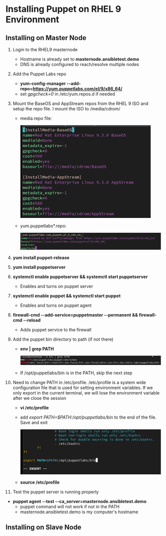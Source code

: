 # Installing Puppet on RHEL 9 Environment #

## Installing on Master Node ##

1. Login to the RHEL9 masternode
    * Hostname is already set to **masternode.ansibletest.demo**
    * DNS is already configured to reach/resolve multiple nodes

2. Add the Puppet Labs repo
    * **yum-config-manager --add-repo=https://yum.puppetlabs.com/el/9/x86_64/** 
    * set *gpgcheck=0* in /etc/yum.repos.d if needed  
3. Mount the BaseOS and AppStream repos from the RHEL 9 ISO and setup the repo file. I mount the ISO to /media/cdrom/

    * media.repo file:

        ![alt text](https://github.com/andrewumana76/Puppet_Demo/blob/main/pictures/media.repo.png)

    * yum.puppetlabs*.repo:  
  
        ![alt text](https://github.com/andrewumana76/Puppet_Demo/blob/main/pictures/yum.puppetlabs.repo.png)

5. **yum install puppet-release**
6. **yum install puppetserver**
7. **systemctl enable puppetserver && systemctl start puppetserver**
    * Enables and turns on puppet server  
8. **systemctl enable puppet && systemctl start puppet**
    * Enables and turns on puppet agent
9. **firewall-cmd --add-service=puppetmaster --permanent && firewall-cmd --reload**
    * Adds puppet service to the firewall
10. Add the puppet bin directory to path (if not there)
    * **env | grep PATH**

        ![alt text](https://github.com/andrewumana76/Puppet_Demo/blob/main/pictures/env_path.png)

    * If /opt/puppetlabs/bin is in the PATH, skip the next step
11. Need to change PATH in /etc/profile. /etc/profile is a system wide configuration file that is used for setting environment variables. If we only export in the current terminal, we will lose the environment variable after we close the session
    * **vi /etc/profile**
    * add *export PATH=$PATH:/opt/puppetlabs/bin* to the end of the file. Save and exit

        ![alt text](https://github.com/andrewumana76/Puppet_Demo/blob/main/pictures/etc_profile.png)
    * **source /etc/profile**  
12. Test the puppet server is running properly
   * **puppet agent --test --ca_server=masternode.ansibletest.demo**  
      * puppet command will not work if not in the PATH  
      * masternode.ansibletest.demo is my computer's hostname  
    

## Installing on Slave Node ##
